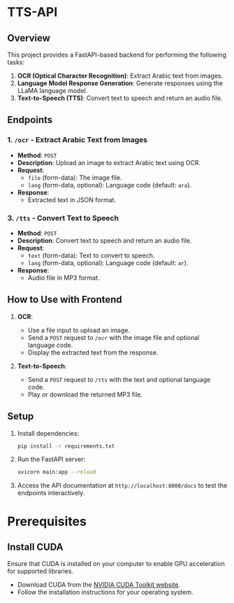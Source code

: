 # TTS-API

## Overview
This project provides a FastAPI-based backend for performing the following tasks:
1. **OCR (Optical Character Recognition)**: Extract Arabic text from images.
2. **Language Model Response Generation**: Generate responses using the LLaMA language model.
3. **Text-to-Speech (TTS)**: Convert text to speech and return an audio file.

## Endpoints

### 1. `/ocr` - Extract Arabic Text from Images
- **Method**: `POST`
- **Description**: Upload an image to extract Arabic text using OCR.
- **Request**:
  - `file` (form-data): The image file.
  - `lang` (form-data, optional): Language code (default: `ara`).
- **Response**:
  - Extracted text in JSON format.


### 3. `/tts` - Convert Text to Speech
- **Method**: `POST`
- **Description**: Convert text to speech and return an audio file.
- **Request**:
  - `text` (form-data): Text to convert to speech.
  - `lang` (form-data, optional): Language code (default: `ar`).
- **Response**:
  - Audio file in MP3 format.

## How to Use with Frontend
1. **OCR**:
   - Use a file input to upload an image.
   - Send a `POST` request to `/ocr` with the image file and optional language code.
   - Display the extracted text from the response.

3. **Text-to-Speech**:
   - Send a `POST` request to `/tts` with the text and optional language code.
   - Play or download the returned MP3 file.

## Setup
1. Install dependencies:
   ```bash
   pip install -r requirements.txt
   ```
2. Run the FastAPI server:
   ```bash
   uvicorn main:app --reload
   ```   
3. Access the API documentation at `http://localhost:8000/docs` to test the endpoints interactively.   
   
# Prerequisites

## Install CUDA
Ensure that CUDA is installed on your computer to enable GPU acceleration for supported libraries.

- Download CUDA from the [NVIDIA CUDA Toolkit website](https://developer.nvidia.com/cuda-toolkit).
- Follow the installation instructions for your operating system.
